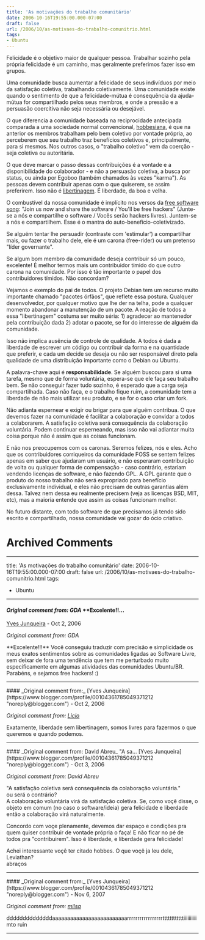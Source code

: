 ```yaml
---
title: 'As motivações do trabalho comunitário'
date: 2006-10-16T19:55:00.000-07:00
draft: false
url: /2006/10/as-motivaes-do-trabalho-comunitrio.html
tags: 
- Ubuntu
---
```


Felicidade é o objetivo maior de qualquer pessoa. Trabalhar sozinho pela própria felicidade é um caminho, mas geralmente preferimos fazer isso em grupos.  
  
Uma comunidade busca aumentar a felicidade de seus indivíduos por meio da satisfação coletiva, trabalhando coletivamente. Uma comunidade existe quando o sentimento de que a felicidade-mútua é consequência da ajuda-mútua for compartilhado pelos seus membros, e onde a pressão e a persuasão coercitiva não seja necessária ou desejável.  
  
O que diferencia a comunidade baseada na reciprocidade antecipada comparada a uma sociedade normal convencional, [hobbesiana](http://en.wikipedia.org/wiki/Hobbes), é que na anterior os membros trabalham pelo bem coletivo por vontade própria, ao perceberem que seu trabalho traz benefícios coletivos e, principalmente, para si mesmos. Nos outros casos, o "trabalho coletivo" vem da coerção - seja coletiva ou autoritária.  
  
O que deve marcar o passo dessas contribuições é a vontade e a disponibilidade do colaborador - e não a persuasão coletiva, a busca por status, ou ainda por Egoboo (também chamados às vezes "karma"). As pessoas devem contribuir apenas com o que quiserem, se assim preferirem. Isso não é [libertinagem](http://kurtkraut.wordpress.com/2006/10/15/teste/#comments). É liberdade, da boa e velha.  
  
O combustível da nossa comunidade é implícito nos versos da [free software song](http://www.gnu.org/music/free-software-song.html): "Join us now and share the software / You'll be free hackers" (Junte-se a nós e compartilhe o software / Vocês serão hackers livres). Juntem-se a nós e compartilhem. Esse é o mantra do auto-benefício-coletivizado.  
  
Se alguém tentar lhe persuadir (contraste com 'estimular') a compartilhar mais, ou fazer o trabalho dele, ele é um carona (free-rider) ou um pretenso "líder governante".  
  
Se algum bom membro da comunidade deseja contribuir só um pouco, excelente! É melhor termos mais um contribuidor tímido do que outro carona na comunidade. Por isso é tão importante o papel dos contribuidores tímidos. Não concordam?  
  
Vejamos o exemplo do pai de todos. O projeto Debian tem um recurso muito importante chamado "pacotes órfãos", que reflete essa postura. Qualquer desenvolvedor, por qualquer motivo que lhe der na telha, pode a qualquer momento abandonar a manutenção de um pacote. A reação de todos a essa "libertinagem" costuma ser muito séria: 1) agradecer ao mantenedor pela contribuição dada 2) adotar o pacote, se for do interesse de alguém da comunidade.  
  
Isso não implica ausência de controle de qualidade. A todos é dada a liberdade de escrever um código ou contribuir da forma e na quantidade que preferir, e cada um decide se deseja ou não ser responsável direto pela qualidade de uma distribuição importante como o Debian ou Ubuntu.  
  
A palavra-chave aqui é **responsabilidade**. Se alguém buscou para si uma tarefa, mesmo que de forma voluntária, espera-se que ele faça seu trabalho bem. Se não conseguir fazer tudo sozinho, é esperado que a carga seja compartilhada. Caso não faça, e o trabalho fique ruim, a comunidade tem a liberdade de não mais utilizar seu produto, e se for o caso criar um fork.  
  
Não adianta espernear e exigir ou brigar para que alguém contribua. O que devemos fazer na comunidade é facilitar a colaboração e convidar a todos a colaborarem. A satisfação coletiva será consequência da colaboração voluntária. Podem continuar esperneando, mas isso não vai adiantar muita coisa porque não é assim que as coisas funcionam.  
  
E não nos preocupemos com os caronas. Seremos felizes, nós e eles. Acho que os contribuidores corriqueiros da comunidade FOSS se sentem felizes apenas em saber que ajudaram um usuário, e não esperaram contribuição de volta ou qualquer forma de compensação - caso contrário, estariam vendendo licenças de software, e não fazendo GPL. A GPL garante que o produto do nosso trabalho não será expropriado para benefício exclusivamente individual, e eles não precisam de outras garantias além dessa. Talvez nem dessa eu realmente precisem (veja as licenças BSD, MIT, etc), mas a maioria entende que assim as coisas funcionam melhor.  
  
No futuro distante, com todo software de que precisamos já tendo sido escrito e compartilhado, nossa comunidade vai gozar do ócio criativo.
# Archived Comments
---
title: 'As motivações do trabalho comunitário'
date: 2006-10-16T19:55:00.000-07:00
draft: false
url: /2006/10/as-motivaes-do-trabalho-comunitrio.html
tags: 
- Ubuntu
---

#### _Original comment from: GDA_ \*\*Excelente!!...
[Yves Junqueira](https://www.blogger.com/profile/00104361785049371212 "noreply@blogger.com") - <time datetime="2006-10-17T00:46:00.000-07:00">Oct 2, 2006</time>

_Original comment from: GDA_  
  
\*\*Excelente!!!\*\* Você conseguiu traduzir com precisão e simplicidade os meus exatos sentimentos sobre as comunidades ligadas ao Software Livre, sem deixar de fora uma tendência que tem me perturbado muito especificamente em algumas atividades das comunidades Ubuntu/BR. Parabéns, e sejamos free hackers! :)
<hr />
#### _Original comment from:_
[Yves Junqueira](https://www.blogger.com/profile/00104361785049371212 "noreply@blogger.com") - <time datetime="2006-10-17T03:05:00.000-07:00">Oct 2, 2006</time>

_Original comment from: [Licio](http://blog.licio.eti.br)_  
  
Exatamente, liberdade sem libertinagem, somos livres para fazermos o que queremos e quando podemos.
<hr />
#### _Original comment from: David Abreu_ "A sa...
[Yves Junqueira](https://www.blogger.com/profile/00104361785049371212 "noreply@blogger.com") - <time datetime="2006-10-18T07:23:00.000-07:00">Oct 3, 2006</time>

_Original comment from: David Abreu_  
  
"A satisfação coletiva será consequência da colaboração voluntária."  
ou será o contrário?  
A colaboração voluntária virá da satisfação coletiva. Se, como voçê disse, o objeto em comum (no caso o software/ideia) gera felicidade e liberdade então a colaboração virá naturalmente.  
  
Concordo com voçe plenamente, devemos dar espaço e condições pra quem quiser contribuir de vontade própria o faça! E não ficar no pé de todos pra "contribuirem". Isso é liberdade, e liberdade gera felicidade!  
  
Achei interessante voçê ter citado hobbes. O que voçê ja leu dele, Leviathan?  
abraços
<hr />
#### _Original comment from:_
[Yves Junqueira](https://www.blogger.com/profile/00104361785049371212 "noreply@blogger.com") - <time datetime="2007-11-03T08:32:00.000-07:00">Nov 6, 2007</time>

_Original comment from: [milsa](http://dartipapadart)_  
  
ddddddddddddddaaaaaaaaaaaaaaaaaaaaaaaaarrrrrrrrrrrrrrrrrttttttttttttiiiiiiiiii mto ruin
<hr />
